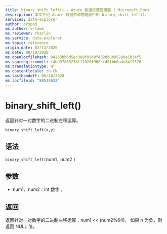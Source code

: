 ```yaml
---
title: binary_shift_left() - Azure 数据资源管理器 | Microsoft Docs
description: 本文介绍 Azure 数据资源管理器中的 binary_shift_left()。
services: data-explorer
author: orspod
ms.author: v-tawe
ms.reviewer: rkarlin
ms.service: data-explorer
ms.topic: reference
origin.date: 02/13/2020
ms.date: 08/18/2020
ms.openlocfilehash: 84263bb6d5ec389f89b8f4320b8b95280e1b34f5
ms.sourcegitcommit: f4bd97855236f11020f968cfd5fbb0a4e84f9576
ms.translationtype: HT
ms.contentlocale: zh-CN
ms.lasthandoff: 08/18/2020
ms.locfileid: "88515633"
---
```

# <a name="binary_shift_left"></a>binary_shift_left()

返回针对一对数字的二进制左移运算。

```kusto
binary_shift_left(x,y)  
```

## <a name="syntax"></a>语法

`binary_shift_left(`num1`,` num2 `)` 

## <a name="arguments"></a>参数

* num1、num2：int 数字 。

## <a name="returns"></a>返回

返回针对一对数字的二进制左移运算：num1 << (num2%64)。
如果 n 为负，则返回 NULL 值。